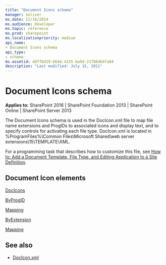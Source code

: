 ```yaml
---
title: "Document Icons schema"
manager: soliver
ms.date: 11/16/2014
ms.audience: Developer
ms.topic: reference
ms.prod: sharepoint
ms.localizationpriority: medium
api_name:
- Document Icons schema
api_type:
- schema
ms.assetid: ddffbd19-b644-4155-ba9d-21f80d64fa84
description: "Last modified: July 15, 2011"
---
```


# Document Icons schema

**Applies to:** SharePoint 2016 | SharePoint Foundation 2013 | SharePoint Online | SharePoint Server 2013
  
The Document Icons schema is used in the DocIcon.xml file to map file name extensions and ProgIDs to associated icons and display text, and to specify controls for activating each file type. DocIcon.xml is located in %ProgramFiles%\Common Files\Microsoft Shared\web server extensions\15\TEMPLATE\XML.
  
For a programming task that describes how to customize this file, see [How to: Add a Document Template, File Type, and Editing Application to a Site Definition](https://msdn.microsoft.com/library/09503b28-df8c-4e22-b4f8-7272fd1dac2b%28Office.15%29.aspx). 
  
## Document Icon elements

[DocIcons](docicons-element-document-icons.md)
  
[ByProgID](byprogid-element-document-icons.md)
  
[Mapping](mapping-element-document-icons.md)
  
[ByExtension](byextension-element-document-icons.md)
  
[Mapping](mapping-element-document-icons.md)
  
## See also

- [DocIcon.xml](https://msdn.microsoft.com/library/ef6acad0-0a1a-457c-bc9b-ff1e368e59fb%28Office.15%29.aspx)

 